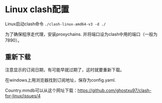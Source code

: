 # Linux clash配置

Linux启动clash命令 `./clash-linux-amd64-v3 -d ./`

为了确保程序走代理，安装proxychains. 并将端口设为clash中用的端口（一般为7890）。

## 重新下载

注意显示的订阅日期，有可能早就过期了，这时就要重新下载。

在windows上用浏览器找到订阅地址，保存为config.yaml. 

Country.mmdb可以从这个网址下载：https://github.com/ghostxu97/clash-for-linux/issues/4

